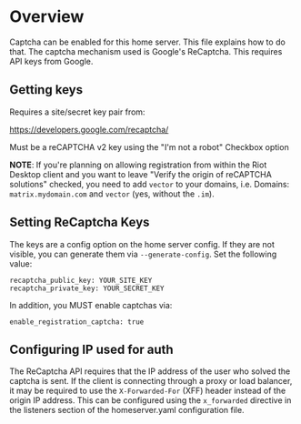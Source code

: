 # Overview
Captcha can be enabled for this home server. This file explains how to do that.
The captcha mechanism used is Google's ReCaptcha. This requires API keys from Google.

## Getting keys

Requires a site/secret key pair from:

<https://developers.google.com/recaptcha/>

Must be a reCAPTCHA v2 key using the "I'm not a robot" Checkbox option

**NOTE**: If you're planning on allowing registration from within the Riot Desktop client and you want to leave "Verify the origin of reCAPTCHA solutions" checked, you need to add `vector` to your domains, i.e. Domains: `matrix.mydomain.com` and `vector` (yes, without the `.im`).

## Setting ReCaptcha Keys

The keys are a config option on the home server config. If they are not
visible, you can generate them via `--generate-config`. Set the following value:

    recaptcha_public_key: YOUR_SITE_KEY
    recaptcha_private_key: YOUR_SECRET_KEY

In addition, you MUST enable captchas via:

    enable_registration_captcha: true

## Configuring IP used for auth

The ReCaptcha API requires that the IP address of the user who solved the
captcha is sent. If the client is connecting through a proxy or load balancer,
it may be required to use the `X-Forwarded-For` (XFF) header instead of the origin
IP address. This can be configured using the `x_forwarded` directive in the
listeners section of the homeserver.yaml configuration file.
